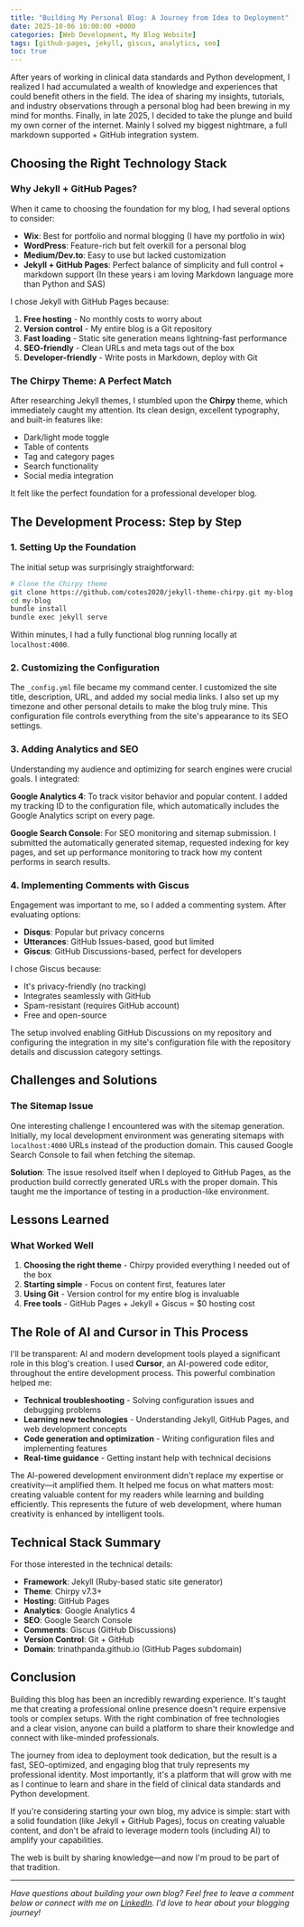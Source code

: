 ```yaml
---
title: "Building My Personal Blog: A Journey from Idea to Deployment"
date: 2025-10-06 10:00:00 +0000
categories: [Web Development, My Blog Website]
tags: [github-pages, jekyll, giscus, analytics, seo]
toc: true
---
```



After years of working in clinical data standards and Python development, I realized I had accumulated a wealth of knowledge and experiences that could benefit others in the field. The idea of sharing my insights, tutorials, and industry observations through a personal blog had been brewing in my mind for months. Finally, in late 2025, I decided to take the plunge and build my own corner of the internet. Mainly I solved my biggest nightmare, a full markdown supported + GitHub integration system.

## Choosing the Right Technology Stack

### Why Jekyll + GitHub Pages?

When it came to choosing the foundation for my blog, I had several options to consider:

- **Wix**: Best for portfolio and normal blogging (I have my portfolio in wix)
- **WordPress**: Feature-rich but felt overkill for a personal blog
- **Medium/Dev.to**: Easy to use but lacked customization
- **Jekyll + GitHub Pages**: Perfect balance of simplicity and full control + markdown support (In these years i am loving Markdown language more than Python and SAS)

I chose Jekyll with GitHub Pages because:

1. **Free hosting** - No monthly costs to worry about
2. **Version control** - My entire blog is a Git repository
3. **Fast loading** - Static site generation means lightning-fast performance
4. **SEO-friendly** - Clean URLs and meta tags out of the box
5. **Developer-friendly** - Write posts in Markdown, deploy with Git

### The Chirpy Theme: A Perfect Match

After researching Jekyll themes, I stumbled upon the **Chirpy** theme, which immediately caught my attention. Its clean design, excellent typography, and built-in features like:

- Dark/light mode toggle
- Table of contents
- Tag and category pages
- Search functionality
- Social media integration

It felt like the perfect foundation for a professional developer blog.

## The Development Process: Step by Step

### 1. Setting Up the Foundation

The initial setup was surprisingly straightforward:

```bash
# Clone the Chirpy theme
git clone https://github.com/cotes2020/jekyll-theme-chirpy.git my-blog
cd my-blog
bundle install
bundle exec jekyll serve
```

Within minutes, I had a fully functional blog running locally at `localhost:4000`.

### 2. Customizing the Configuration

The `_config.yml` file became my command center. I customized the site title, description, URL, and added my social media links. I also set up my timezone and other personal details to make the blog truly mine. This configuration file controls everything from the site's appearance to its SEO settings.

### 3. Adding Analytics and SEO

Understanding my audience and optimizing for search engines were crucial goals. I integrated:

**Google Analytics 4**: To track visitor behavior and popular content. I added my tracking ID to the configuration file, which automatically includes the Google Analytics script on every page.

**Google Search Console**: For SEO monitoring and sitemap submission. I submitted the automatically generated sitemap, requested indexing for key pages, and set up performance monitoring to track how my content performs in search results.

### 4. Implementing Comments with Giscus

Engagement was important to me, so I added a commenting system. After evaluating options:

- **Disqus**: Popular but privacy concerns
- **Utterances**: GitHub Issues-based, good but limited
- **Giscus**: GitHub Discussions-based, perfect for developers

I chose Giscus because:
- It's privacy-friendly (no tracking)
- Integrates seamlessly with GitHub
- Spam-resistant (requires GitHub account)
- Free and open-source

The setup involved enabling GitHub Discussions on my repository and configuring the integration in my site's configuration file with the repository details and discussion category settings.

## Challenges and Solutions

### The Sitemap Issue

One interesting challenge I encountered was with the sitemap generation. Initially, my local development environment was generating sitemaps with `localhost:4000` URLs instead of the production domain. This caused Google Search Console to fail when fetching the sitemap.

**Solution**: The issue resolved itself when I deployed to GitHub Pages, as the production build correctly generated URLs with the proper domain. This taught me the importance of testing in a production-like environment.


## Lessons Learned

### What Worked Well

1. **Choosing the right theme** - Chirpy provided everything I needed out of the box
2. **Starting simple** - Focus on content first, features later
3. **Using Git** - Version control for my entire blog is invaluable
4. **Free tools** - GitHub Pages + Jekyll + Giscus = $0 hosting cost

## The Role of AI and Cursor in This Process

I'll be transparent: AI and modern development tools played a significant role in this blog's creation. I used **Cursor**, an AI-powered code editor, throughout the entire development process. This powerful combination helped me:

- **Technical troubleshooting** - Solving configuration issues and debugging problems
- **Learning new technologies** - Understanding Jekyll, GitHub Pages, and web development concepts
- **Code generation and optimization** - Writing configuration files and implementing features
- **Real-time guidance** - Getting instant help with technical decisions

The AI-powered development environment didn't replace my expertise or creativity—it amplified them. It helped me focus on what matters most: creating valuable content for my readers while learning and building efficiently. This represents the future of web development, where human creativity is enhanced by intelligent tools.

## Technical Stack Summary

For those interested in the technical details:

- **Framework**: Jekyll (Ruby-based static site generator)
- **Theme**: Chirpy v7.3+
- **Hosting**: GitHub Pages
- **Analytics**: Google Analytics 4
- **SEO**: Google Search Console
- **Comments**: Giscus (GitHub Discussions)
- **Version Control**: Git + GitHub
- **Domain**: trinathpanda.github.io (GitHub Pages subdomain)

## Conclusion

Building this blog has been an incredibly rewarding experience. It's taught me that creating a professional online presence doesn't require expensive tools or complex setups. With the right combination of free technologies and a clear vision, anyone can build a platform to share their knowledge and connect with like-minded professionals.

The journey from idea to deployment took dedication, but the result is a fast, SEO-optimized, and engaging blog that truly represents my professional identity. Most importantly, it's a platform that will grow with me as I continue to learn and share in the field of clinical data standards and Python development.

If you're considering starting your own blog, my advice is simple: start with a solid foundation (like Jekyll + GitHub Pages), focus on creating valuable content, and don't be afraid to leverage modern tools (including AI) to amplify your capabilities.

The web is built by sharing knowledge—and now I'm proud to be part of that tradition.

---

*Have questions about building your own blog? Feel free to leave a comment below or connect with me on [LinkedIn](https://www.linkedin.com/in/trinath-panda). I'd love to hear about your blogging journey!*
